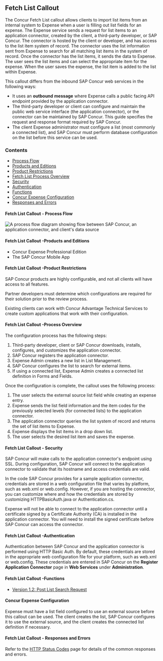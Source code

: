 
## Fetch List Callout


The Concur Fetch List callout allows clients to import list items from an internal system to Expense when a user is filling out list fields for an expense. The Expense service sends a request for list items to an application connector, created by the client, a third-party developer, or SAP Concur. The connector is hosted by the client or developer, and has access to the list item system of record. The connector uses the list information sent from Expense to search for all matching list items in the system of record. Once the connector has the list items, it sends the data to Expense. The user sees the list items and can select the appropriate item for the expense. When the user saves the expense, the list item is added to the list within Expense.

This callout differs from the inbound SAP Concur web services in the following ways:

* It uses an **outbound** **message** where Expense calls a public facing API endpoint provided by the application connector.  
* The third-party developer or client can configure and maintain the public web service interface (the application connector), or the connector can be maintained by SAP Concur. This guide specifies the request and response format required by SAP Concur.
* The client Expense administrator must configure a list (most commonly a connected list), and SAP Concur must perform database configuration on the list before this service can be used.

### Contents
* [Process Flow](#fetch-list-callout-process-flow)
* [Products and Editions](#fetch-list-callout-products-editions)
* [Product Restrictions](#fetch-list-callout-product-restrictions)
* [Fetch List Process Overview](#fetch-list-callout-process-overview)
* [Security](#fetch-list-callout-security)
* [Authentication](#fetch-list-callout-authentication)
* [Functions](#fetch-list-callout-functions)
* [Concur Expense Configuration](#concur-expense-config)
* [Responses and Errors](#fetch-list-callout-responses-errors)

#### <a name="process-flow"></a>Fetch List Callout - Process Flow

![A process flow diagram showing flow between SAP Concur, an application connector, and client's data source](./images/fetch-list-item.png)

#### <a name="products-editions"></a>Fetch List Callout -Products and Editions
* Concur Expense Professional Edition
* The SAP Concur Mobile App

#### <a name="product-restrictions"></a>Fetch List Callout -Product Restrictions
SAP Concur products are highly configurable, and not all clients will have access to all features.

Partner developers must determine which configurations are required for their solution prior to the review process.

Existing clients can work with Concur Advantage Technical Services to create custom applications that work with their configuration.


#### <a name="fetch-list-process-overview"></a>Fetch List Callout -Process Overview
The configuration process has the following steps:

1. Third-party developer, client or SAP Concur downloads, installs, configures, and customizes the application connector.  
2. SAP Concur registers the application connector.  
3. Expense Admin creates a new list in List Management.
4. SAP Concur configures the list to search for external items.
5. If using a connected list, Expense Admin creates a connected list definition in Forms and Fields.

Once the configuration is complete, the callout uses the following process:

1. The user selects the external source list field while creating an expense entry.
2. Expense sends the list field information and the item codes for the previously selected levels (for connected lists) to the application connector.
3. The application connector queries the list system of record and returns the set of list items to Expense.
4. Expense displays the list items in a drop down list.
5. The user selects the desired list item and saves the expense.

#### <a name="security"></a>Fetch List Callout - Security
SAP Concur will make calls to the application connector's endpoint using SSL. During configuration, SAP Concur will connect to the application connector to validate that its hostname and access credentials are valid.

In the code SAP Concur provides for a sample application connector, credentials are stored in a web configuration file that varies by platform, such as web.xml or web.config. However, if you are hosting the connector, you can customize where and how the credentials are stored by customizing HTTPBasicAuth.java or Authentication.cs.

Expense will not be able to connect to the application connector until a certificate signed by a Certificate Authority (CA) is installed in the application connector. You will need to install the signed certificate before SAP Concur can access the connector.

#### <a name="authentication"></a>Fetch List Callout -Authentication
Authentication between SAP Concur and the application connector is performed using HTTP Basic Auth. By default, these credentials are stored in the appropriate web configuration file for your platform, such as web.xml or web.config. These credentials are entered in SAP Concur on the **Register Application Connector** page in **Web Services** under **Administration**.

#### <a name="functions"></a>Fetch List Callout -Functions

* [Version 1.2: Post List Search Request](#post-a-list-search-request)

####  <a name="concur-expense-config"></a>Concur Expense Configuration

Expense must have a list field configured to use an external source before this callout can be used. The client creates the list, SAP Concur configures it to use the external source, and the client creates the connected list definition if necessary.

####  <a name="responses-errors"></a>Fetch List Callout - Responses and Errors

Refer to the [HTTP Status Codes](#http-status-codes) page for details of the common responses and errors.

[3]: #post-a-list-search-request
